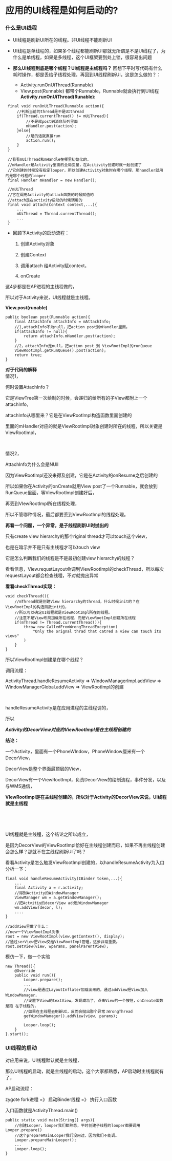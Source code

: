 # 应用的UI线程是如何启动的?

### 什么是UI线程
* UI线程是刷新UI所在的线程。非UI线程不能刷新UI
* UI线程是单线程的，如果多个线程都能刷新UI那就无所谓是不是UI线程了，为什么是单线程，如果是多线程，这个UI框架要到处上锁，很容易出问题

* **那么UI线程到底是哪个线程？UI线程是主线程吗？**
  回想下平时写代码有什么耗时操作，都是丢给子线程处理，再回到UI线程刷新UI，这是怎么做的？：
  * Activity.runOnUiThread(Runnable)
  * View.post(Runnable)
  都带个Runnable，Runnable就会执行到UI线程
 **Activity.runOnUiThread(Runable):**
 ```
  final void runOnUiThread(Runnable action){
      //判断当前的thread是不是UIthread
      if(Thread.currentThread() != mUiThread){
          //不是就post到消息队列里面
          mHandler.post(action);
      }else{
          //是的话就直接run
          action.run();
      }
  }

  //看看mUiThread和mHandle在哪里初始化的，
  //mHandler是Activity里面的全局变量，在Acitivity创建时就一起创建了
  //它创建的时候没有指定looper，所以创建Activity对象时在哪个线程，那handler就用的是哪个线程的looper
  final Handler mHandler = new Handler();

  //mUiThread
  //它在调用Activity的attach函数的时候赋值的
  //attach是在activity启动的时候调用的
  final void attach(Context context,...){
      ...
      mUiThread = Thread.currentThread();
      ...
  }
 ```
* 回顾下Activity的启动流程：

  1. 创建Activity对象

  2. 创建Context

  3. 调用attach 给Activity赋context，

  4. onCreate

这4步都是在AP进程的主线程做的，

所以对于Activity来说，UI线程就是主线程。

**View.post(runable)**
```
public boolean post(Runnable action){
    final AttachInfo attachInfo = mAttachInfo;
    //1,attachInfo不为null，把action post到mHandler里面。
    if(attachInfo != null){
        return attachInfo.mHandler.post(action);
    }
    //2，attachInfo是null，把action post 到 ViewRootImpl的runQueue
    ViewRootImpl.getRunQueue().post(action);
    return true;
}
```
**对于代码的解释**  
情况1，

何时设置AttachInfo？

它是ViewTree第一次绘制的时候，会递归的给所有的子View都附上一个attachInfo，

attachInfo从哪里来？它是在ViewRootImpl构造函数里面创建的

里面的mHandler对应的就是ViewRootImpl对象创建时所在的线程，所以关键是ViewRootImpl，

 

情况2，

AttachInfo为什么会是NUll

因为ViewRootImpl还没来得及创建，它是在Activity的onResume之后创建的

所以如果你在Activity的onCreate就用View post了一个Runnable，就会放到RunQueue里面，等ViewRootImpl创建好后，

再丢到VIewRootImpl所在线程处理，

所以不管哪种情况，最后都要丢到ViewRootImpl的线程处理。

**再看一个问题，一个异常，是子线程刷新UI时抛出的**

只有create view hierarchy的那个riginal thread才可以touch这个view，

也是在暗示并不是只有主线程才可以touch view

它是怎么判断我们的线程是不是最初创建view hierarchy的线程？

看看信息，View.requstLayout会调到ViewRootImpl的checkThread，所以每次requestLayout都会检查线程，不对就抛出异常

**看看checkThread实现：**
```
void checkThread(){
    //mThread就是创建View hierarchy的thread，什么时候init的？在ViewRootImpl的构造函数init的，
    //所以可以确定UI线程就是ViewRootImpl所在的线程。
    //注意不是View布局加载所在线程，而是ViewRootImpl创建所在线程
    if(mThread != Thread.currentThread()){
        throw new CalledFromWrongThreadException(
            "Only the orignal thrad that catred a view can touch its views"
        )
    }
}
```
所以ViewRootImpl创建是在哪个线程？

调用流程：

ActivityThread.handleResumeActivity => WindowManagerImpl.addView => WindowManagerGlobal.addView => ViewRootImpl的创建

 

handleResumeActivity是在应用进程的主线程调的，

所以

***Activity的DecorView对应的ViewRootImpl是在主线程创建的***

**结论：**

一个Activity，里面有一个PhoneWIndow，PhoneWindow厘米有一个DecorView，

DecorView是整个界面最顶层的View，

DecorView有一个ViewRootImpl，负责DecorView的绘制流程，事件分发，以及与WMS通信，

**VIewRootImpl是在主线程创建的，所以对于Activity的DecorView来说，UI线程就是主线程**

 

 

UI线程就是主线程，这个结论之所以成立，

是因为DecorView的ViewRootImpl恰好在主线程创建而已，如果不再主线程创建会怎么样？那就不在主线程刷新UI了吗？

看看Activity是怎么触发ViewRootImpl创建的，以handleResumeActivity为入口分析一下：

```
final void handleResumeActivity(IBinder token,...){
    ...
    final Activity a = r.activity;
    //得到Activity的WindowManager
    ViewManager wm = a.getWindowManager();
    //把Actvitiy的decorView add到WindowManager
    wm.addView(decor, l);
    ....
}
 
//addView里做了什么：
//new一个ViewRootImpl对象
root = new ViewRootImpl(view.getContext(), display);
//通过serView把View交给ViewRootImpl管理，这步非常重要。
root.setView(view, wparams, panelParentView);
```

模仿一下，做一个实验
```
new Thread(){
    @Override
    public void run(){
        Looper.prepare();
        ...
        //view是通过LayoutInflater加载出来的，通过addView把View加入WindowManager，
        //设置下View的textView，发现成功了，点击View的一个按钮，onCreate函数是跑 在子线程的，
        //如果在主线程去刷新UI，反而会抛出那个异常:WrongThread
        getWindowManager().addView(view, params);
        
        Looper.loop();
    }
}.start();
```
### UI线程的启动
对应用来说，UI线程默认就是主线程，

那么UI线程的启动，就是主线程的启动，这个大家都熟悉，AP启动时主线程就有了，

AP启动流程：

zygote fork进程 =》 启动Binder线程 =》 执行入口函数

入口函数就是ActivityThread.main()
```
public static void main(String[] args){
    //创建Looper，looper我们都熟悉，平时创建子线程的looper都要调用Looper.prepare()
    //这个prepareMainLooper我们没用过，因为我们不能调。
    Looper.prepareMainLooper();
    ...
    Looper.loop();
}
```
